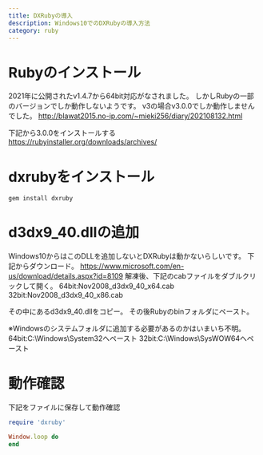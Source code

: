 ```yaml
---
title: DXRubyの導入
description: Windows10でのDXRubyの導入方法
category: ruby
---
```

# Rubyのインストール
2021年に公開されたv1.4.7から64bit対応がなされました。
しかしRubyの一部のバージョンでしか動作しないようです。
v3の場合v3.0.0でしか動作しませんでした。
http://blawat2015.no-ip.com/~mieki256/diary/202108132.html

下記から3.0.0をインストールする
https://rubyinstaller.org/downloads/archives/

# dxrubyをインストール
```
gem install dxruby
```

# d3dx9_40.dllの追加
Windows10からはこのDLLを追加しないとDXRubyは動かないらしいです。
下記からダウンロード。
https://www.microsoft.com/en-us/download/details.aspx?id=8109
解凍後、下記のcabファイルをダブルクリックして開く。
64bit:Nov2008_d3dx9_40_x64.cab
32bit:Nov2008_d3dx9_40_x86.cab

その中にあるd3dx9_40.dllをコピー。
その後Rubyのbinフォルダにペースト。

※Windowsのシステムフォルダに追加する必要があるのかはいまいち不明。
64bit:C:\Windows\System32へペースト
32bit:C:\Windows\SysWOW64へペースト


# 動作確認
下記をファイルに保存して動作確認
```ruby
require 'dxruby'

Window.loop do
end
```
